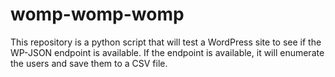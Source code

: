 # womp-womp-womp
This repository is a python script that will test a WordPress site to see if the WP-JSON endpoint is available.  If the endpoint is available, it will enumerate the users and save them to a CSV file.
